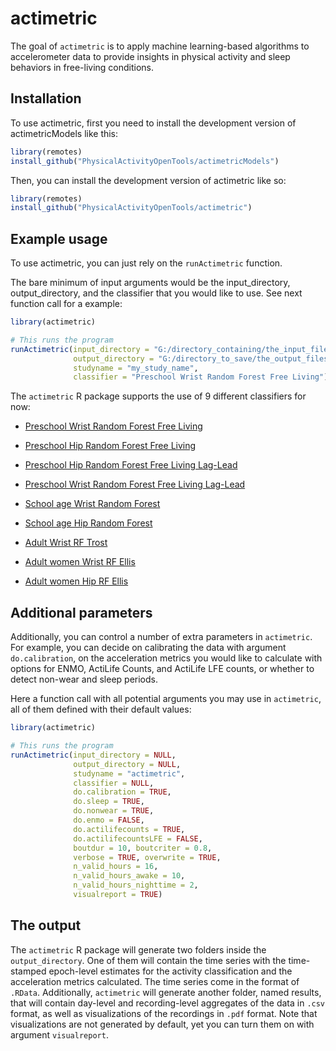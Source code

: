 # actimetric

<!-- badges: start -->

<!-- badges: end -->

The goal of `actimetric` is to apply machine learning-based algorithms to accelerometer data to provide insights in physical activity and sleep behaviors in free-living conditions.

## Installation

To use actimetric, first you need to install the development version of actimetricModels like this:

``` r
library(remotes)
install_github("PhysicalActivityOpenTools/actimetricModels")
```

Then, you can install the development version of actimetric like so:

``` r
library(remotes)
install_github("PhysicalActivityOpenTools/actimetric")
```

## Example usage

To use actimetric, you can just rely on the `runActimetric` function.

The bare minimum of input arguments would be the input_directory, output_directory, and the classifier that you would like to use. See next function call for a example:

``` r
library(actimetric)

# This runs the program
runActimetric(input_directory = "G:/directory_containing/the_input_files/",
              output_directory = "G:/directory_to_save/the_output_files/",
              studyname = "my_study_name",
              classifier = "Preschool Wrist Random Forest Free Living")
```

The `actimetric` R package supports the use of 9 different classifiers for now:

-   [Preschool Wrist Random Forest Free Living](https://pubmed.ncbi.nlm.nih.gov/32764316/)

-   [Preschool Hip Random Forest Free Living](https://pubmed.ncbi.nlm.nih.gov/32764316/)

-   [Preschool Hip Random Forest Free Living Lag-Lead](https://pubmed.ncbi.nlm.nih.gov/32764316/)

-   [Preschool Wrist Random Forest Free Living Lag-Lead](https://pubmed.ncbi.nlm.nih.gov/32764316/)

-   [School age Wrist Random Forest](https://pubmed.ncbi.nlm.nih.gov/28419025/)

-   [School age Hip Random Forest](https://www.tandfonline.com/doi/full/10.1080/1091367X.2020.1716768)

-   [Adult Wrist RF Trost](https://pubmed.ncbi.nlm.nih.gov/27372275/)

-   [Adult women Wrist RF Ellis](https://pubmed.ncbi.nlm.nih.gov/26673126/)

-   [Adult women Hip RF Ellis](https://pubmed.ncbi.nlm.nih.gov/26673126/)


## Additional parameters

Additionally, you can control a number of extra parameters in `actimetric`. For example, you can decide on calibrating the data with argument `do.calibration`, on the acceleration metrics you would like to calculate with options for ENMO, ActiLife Counts, and ActiLife LFE counts, or whether to detect non-wear and sleep periods.

Here a function call with all potential arguments you may use in `actimetric`, all of them defined with their default values:

``` r
library(actimetric)

# This runs the program
runActimetric(input_directory = NULL,
              output_directory = NULL,
              studyname = "actimetric",
              classifier = NULL,
              do.calibration = TRUE,
              do.sleep = TRUE,
              do.nonwear = TRUE,
              do.enmo = FALSE,
              do.actilifecounts = TRUE,
              do.actilifecountsLFE = FALSE,
              boutdur = 10, boutcriter = 0.8,
              verbose = TRUE, overwrite = TRUE,
              n_valid_hours = 16,
              n_valid_hours_awake = 10,
              n_valid_hours_nighttime = 2,
              visualreport = TRUE)
```

## The output

The `actimetric` R package will generate two folders inside the `output_directory`. One of them will contain the time series with the time-stamped epoch-level estimates for the activity classification and the acceleration metrics calculated. The time series come in the format of `.RData`. Additionally, `actimetric` will generate another folder, named results, that will contain day-level and recording-level aggregates of the data in `.csv` format, as well as visualizations of the recordings in `.pdf` format. Note that visualizations are not generated by default, yet you can turn them on with argument `visualreport`.
